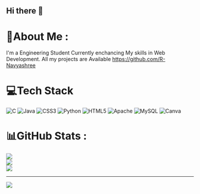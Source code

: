 ## Hi there 👋

# 💫About Me :
I'm a Engineering Student 
Currently enchancing My skills in Web Development.
All my projects are Available https://github.com/R-Navyashree

# 💻Tech Stack
![C](https://img.shields.io/badge/c-%2300599C.svg?style=flat&logo=c&logoColor=white) ![Java](https://img.shields.io/badge/java-%23ED8B00.svg?style=flat&logo=java&logoColor=white) ![CSS3](https://img.shields.io/badge/css3-%231572B6.svg?style=flat&logo=css3&logoColor=white) ![Python](https://img.shields.io/badge/python-3670A0?style=flat&logo=python&logoColor=ffdd54) ![HTML5](https://img.shields.io/badge/html5-%23E34F26.svg?style=flat&logo=html5&logoColor=white) ![Apache](https://img.shields.io/badge/apache-%23D42029.svg?style=flat&logo=apache&logoColor=white) ![MySQL](https://img.shields.io/badge/mysql-%2300f.svg?style=flat&logo=mysql&logoColor=white) ![Canva](https://img.shields.io/badge/Canva-%2300C4CC.svg?style=flat&logo=Canva&logoColor=white)
# 📊GitHub Stats :
![](https://github-readme-stats.vercel.app/api?username=R-Navyashree&theme=dark&hide_border=true&include_all_commits=false&count_private=false)<br/>
![](https://github-readme-streak-stats.herokuapp.com/?user=R-Navyashree&theme=dark&hide_border=true)<br/>
![](https://github-readme-stats.vercel.app/api/top-langs/?username=R-Navyashree&theme=dark&hide_border=true&include_all_commits=false&count_private=false&layout=compact)

---
[![](https://visitcount.itsvg.in/api?id=R-Navyashree&icon=0&color=0)](https://visitcount.itsvg.in)

